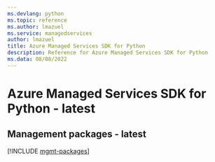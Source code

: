 ```yaml
---
ms.devlang: python
ms.topic: reference
ms.author: lmazuel
ms.service: managedservices
author: lmazuel
title: Azure Managed Services SDK for Python
description: Reference for Azure Managed Services SDK for Python
ms.data: 08/08/2022
---
```

# Azure Managed Services SDK for Python - latest

## Management packages - latest
[!INCLUDE [mgmt-packages](managed-services-mgmt-index.md)]